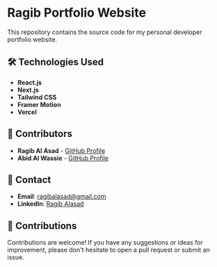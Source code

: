 # Ragib Portfolio Website

This repository contains the source code for my personal developer portfolio website.

## 🛠️ Technologies Used

- **React.js**
- **Next.js**
- **Tailwind CSS**
- **Framer Motion**
- **Vercel**

## 👥 Contributors

- **Ragib Al Asad** - [GitHub Profile](https://github.com/ragibalasad)
- **Abid Al Wassie** - [GitHub Profile](https://github.com/abidalwassie)

## 📧 Contact

- **Email**: [ragibalasad@gmail.com](mailto:ragibalasad@gmail.com)
- **LinkedIn**: [Ragib Alasad](https://www.linkedin.com/in/ragibalasad/)

## 🤝 Contributions

Contributions are welcome! If you have any suggestions or ideas for improvement, please don't hesitate to open a pull request or submit an issue.
